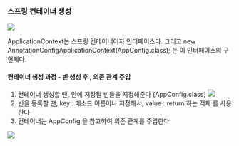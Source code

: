 ### 스프링 컨테이너 생성

![](https://i.imgur.com/BfHn6Jd.png)

ApplicationContext는 스프링 컨테이너이자 인터페이스다.
그리고 new AnnotationConfigApplicationContext(AppConfig.class); 는 이 인터페이스의 구현체다.
#### 컨테이너 생성 과정 - 빈 생성 후 , 의존 관계 주입

1. 컨테이너 생성할 땐, 안에 저장될 빈들을 지정해준다 (AppConfig.class)
![](https://i.imgur.com/eZNt3cf.png)
2. 빈을 등록할 땐, key : 메소드 이름이나 지정해서, value : return 하는 객체 를 사용한다
3. 컨테이너는 AppConfig 을 참고하여 의존 관계를 주입한다

![](https://i.imgur.com/50Vi8Hb.png)

